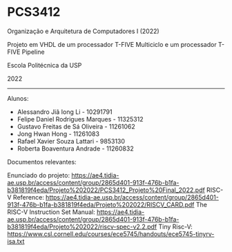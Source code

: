 # PCS3412
Organização e Arquitetura de Computadores I (2022)

Projeto em VHDL de um processador T-FIVE Multiciclo e um processador T-FIVE Pipeline

Escola Politécnica da USP

2022

--------------------

Alunos:
* Alessandro Jiã Iong Li - 10291791        
* Felipe Daniel Rodrigues Marques - 11325312
* Gustavo Freitas de Sá Oliveira - 11261062
* Jong Hwan Hong - 11261083
* Rafael Xavier Souza Lattari - 9853130
* Roberta Boaventura Andrade - 11260832

Documentos relevantes:

Enunciado do projeto: https://ae4.tidia-ae.usp.br/access/content/group/2865d401-913f-476b-b1fa-b381819f4eda/Projeto%202022/PCS3412_Projeto%20Final_2022.pdf
RISC-V Reference: https://ae4.tidia-ae.usp.br/access/content/group/2865d401-913f-476b-b1fa-b381819f4eda/Projeto%202022/RISCV_CARD.pdf
The RISC-V Instruction Set Manual: https://ae4.tidia-ae.usp.br/access/content/group/2865d401-913f-476b-b1fa-b381819f4eda/Projeto%202022/riscv-spec-v2.2.pdf
Tiny Risc-V: https://www.csl.cornell.edu/courses/ece5745/handouts/ece5745-tinyrv-isa.txt
